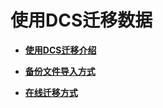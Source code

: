 # 使用DCS迁移数据<a name="ZH-CN_TOPIC_0179456695"></a>

-   **[使用DCS迁移介绍](使用DCS迁移介绍.md)**  

-   **[备份文件导入方式](备份文件导入方式.md)**  

-   **[在线迁移方式](在线迁移方式.md)**  


